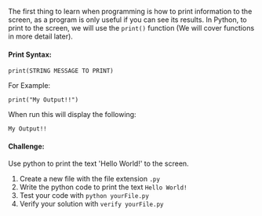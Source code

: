 The first thing to learn when programming is how to print information to the screen, as a program is only useful if you can see its results. In Python, to print to the screen, we will use the `print()` function (We will cover functions in  more detail later).

#### Print Syntax:
```commandline
print(STRING MESSAGE TO PRINT)
```


For Example:
```commandline
print("My Output!!")
```
When run this will display the following:
```commandline
My Output!!
```


#### Challenge:
Use python to print the text 'Hello World!' to the screen.

1. Create a new file with the file extension `.py`
2. Write the python code to print the text `Hello World!`
3. Test your code with `python yourFile.py`
4. Verify your solution with `verify yourFile.py`

